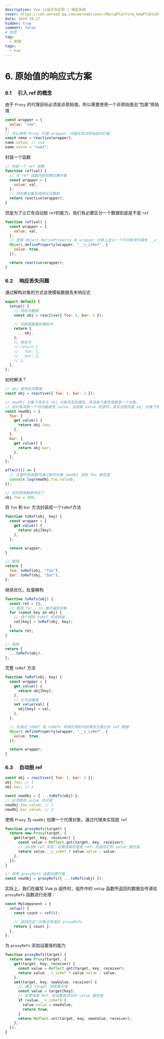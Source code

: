 ```yaml
---
description: Vue.js设计与实现 | 响应系统
cover: https://cdn.weread.qq.com/weread/cover/96/cpPlatform_kmqPY1boCDVyMxq2AvPdCY/t6_cpPlatform_kmqPY1boCDVyMxq2AvPdCY.jpg
date: 2024-10-27
hidden: true
comment: false
# 标签
tag:
  - 前端
tags:
  - Vue
---
```


# 6. 原始值的响应式方案

### 6.1 　引入 ref 的概念

由于 `Proxy` 的代理目标必须是非原始值，所以需要使用一个非原始值去“包裹”原始值

```js
const wrapper = {
  value: "vue",
};
// 可以使用 Proxy 代理 wrapper，间接实现对原始值的拦截
const name = reactive(wrapper);
name.value; // vue
name.value = "vue3";
```

封装一个函数

```js
// 封装一个 ref 函数
function ref(val) {
  // 在 ref 函数内部创建包裹对象
  const wrapper = {
    value: val,
  };
  // 将包裹对象变成响应式数据
  return reactive(wrapper);
}
```

但是为了让它有自动脱 `ref`的能力，我们有必要区分一个数据到底是不是 `ref`

```js
function ref(val) {
  const wrapper = {
    value: val,
  };
  // 使用 Object.defineProperty 在 wrapper 对象上定义一个不可枚举的属性 __v_isRef，并且值为 true
  Object.defineProperty(wrapper, "__v_isRef", {
    value: true,
  });

  return reactive(wrapper);
}
```

### 6.2 　响应丢失问题

通过解构对象的方式会使模板数据丢失响应式

```js
export default {
  setup() {
    // 响应式数据
    const obj = reactive({ foo: 1, bar: 2 });

    // 将数据暴露到模板中
    return {
      ...obj,
    };
    // 相当于
    // return {
    //   foo: 1,
    //   bar: 2,
    // };
  },
};
```

如何解决？

```js
// obj 是响应式数据
const obj = reactive({ foo: 1, bar: 2 });

// newObj 对象下具有与 obj 对象同名的属性，并且每个属性值都是一个对象，
// 该对象具有一个访问器属性 value，当读取 value 的值时，其实读取的是 obj 对象下相应的属性值
const newObj = {
  foo: {
    get value() {
      return obj.foo;
    },
  },
  bar: {
    get value() {
      return obj.bar;
    },
  },
};

effect(() => {
  // 在副作用函数内通过新的对象 newObj 读取 foo 属性值
  console.log(newObj.foo.value);
});

// 这时能够触发响应了
obj.foo = 100;
```

将 `foo` 和 `bar` 方法封装成一个`toRef`方法

```js
function toRef(obj, key) {
  const wrapper = {
    get value() {
      return obj[key];
    },
  };

  return wrapper;
}

// 使用
return {
  foo: toRef(obj, "foo"),
  bar: toRef(obj, "bar"),
};
```

继续优化，批量解构

```js
function toRefs(obj) {
  const ret = {};
  // 使用 for...in 循环遍历对象
  for (const key in obj) {
    // 逐个调用 toRef 完成转换
    ret[key] = toRef(obj, key);
  }
  return ret;
}

// 使用
return {
  ...toRefs(obj),
};
```

完整 `toRef` 方法

```js
function toRef(obj, key) {
  const wrapper = {
    get value() {
      return obj[key];
    },
    // 允许设置值
    set value(val) {
      obj[key] = val;
    },
  };

  // 将通过 toRef 或 toRefs 转换后得到的结果视为真正的 ref 数据
  Object.defineProperty(wrapper, "__v_isRef", {
    value: true,
  });

  return wrapper;
}
```

### 6.3 　自动脱 ref

```js
const obj = reactive({ foo: 1, bar: 2 });
obj.foo; // 1
obj.bar; // 2

const newObj = { ...toRefs(obj) };
// 必须使用 value 访问值
newObj.foo.value; // 1
newObj.bar.value; // 2
```

使用 `Proxy` 为 `newObj` 创建一个代理对象，通过代理来实现脱 `ref`

```js
function proxyRefs(target) {
  return new Proxy(target, {
    get(target, key, receiver) {
      const value = Reflect.get(target, key, receiver);
      // 自动脱 ref 实现：如果读取的值是 ref，则返回它的 value 属性值
      return value.__v_isRef ? value.value : value;
    },
  });
}

// 调用 proxyRefs 函数创建代理
const newObj = proxyRefs({ ...toRefs(obj) });
```

实际上，我们在编写 Vue.js 组件时，组件中的 `setup` 函数所返回的数据会传递给 `proxyRefs` 函数进行处理：

```js
const MyComponent = {
  setup() {
    const count = ref(0);

    // 返回的这个对象会传递给 proxyRefs
    return { count };
  },
};
```

为 `proxyRefs` 添加设置值的能力

```js
function proxyRefs(target) {
  return new Proxy(target, {
    get(target, key, receiver) {
      const value = Reflect.get(target, key, receiver);
      return value.__v_isRef ? value.value : value;
    },
    set(target, key, newValue, receiver) {
      // 通过 target 读取真实值
      const value = target[key];
      // 如果值是 Ref，则设置其对应的 value 属性值
      if (value.__v_isRef) {
        value.value = newValue;
        return true;
      }
      return Reflect.set(target, key, newValue, receiver);
    },
  });
}
```
